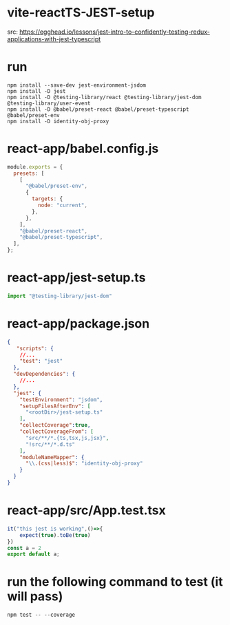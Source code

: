 # vite-reactTS-JEST-setup

src: https://egghead.io/lessons/jest-intro-to-confidently-testing-redux-applications-with-jest-typescript

# run
```
npm install --save-dev jest-environment-jsdom
npm install -D jest                          
npm install -D @testing-library/react @testing-library/jest-dom @testing-library/user-event
npm install -D @babel/preset-react @babel/preset-typescript @babel/preset-env
npm install -D identity-obj-proxy
```

# react-app/babel.config.js
```js
module.exports = {
  presets: [
    [
      "@babel/preset-env",
      {
        targets: {
          node: "current",
        },
      },
    ],
    "@babel/preset-react",
    "@babel/preset-typescript",
  ],
};
```

# react-app/jest-setup.ts
```ts
import "@testing-library/jest-dom"
```

# react-app/package.json
```json
{
   "scripts": {
    //...
    "test": "jest"
  },
  "devDependencies": {
    //...
  },
  "jest": {
    "testEnvironment": "jsdom",
    "setupFilesAfterEnv": [
      "<rootDir>/jest-setup.ts"
    ],
    "collectCoverage":true,
    "collectCoverageFrom": [
      "src/**/*.{ts,tsx,js,jsx}",
      "!src/**/*.d.ts"
    ],
    "moduleNameMapper": {
      "\\.(css|less)$": "identity-obj-proxy"
    }
  }
}
```

# react-app/src/App.test.tsx
```ts
it("this jest is working",()=>{
    expect(true).toBe(true)
})
const a = 2
export default a;
```

# run the following command to test (it will pass)
```
npm test -- --coverage   
```
